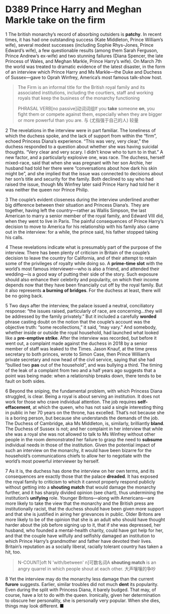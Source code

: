 # D389 Prince Harry and Meghan Markle take on the firm
1 The british monarchy’s record of absorbing outsiders is **patchy**. In recent times, it has had one outstanding success (Kate Middleton, Prince William’s wife), several modest successes (including Sophie Rhys-Jones, Prince Edward’s wife), a few questionable results (among them Sarah Ferguson, Prince Andrew’s ex-wife) and two stunning failures (Diana Spencer, the late Princess of Wales, and Meghan Markle, Prince Harry’s wife). On March 7th the world was treated to dramatic evidence of the latest disaster, in the form of an interview which Prince Harry and Ms Markle—the Duke and Duchess of Sussex—gave to Oprah Winfrey, America’s most famous talk-show host.

> The Firm is an informal title for the British royal family and its associated institutions, including the courtiers, staff and working royals that keep the business of the monarchy functioning
>
> PHRASAL VERB[no passive]动词词组If you **take** someone **on**, you fight them or compete against them, especially when they are bigger or more powerful than you are. 与 (尤指强于自己的人) 较量
>

2 The revelations in the interview were in part familiar. The loneliness of which the duchess spoke, and the lack of support from within the “firm”, echoed Princess Diana’s experience. “This was very, very clear,” the duchess responded to a question about whether she was having suicidal thoughts. “Very clear and very scary. I didn’t know who to turn to in that.” A new factor, and a particularly explosive one, was race. The duchess, herself mixed-race, said that when she was pregnant with her son Archie, her husband had told her there were “conversations about how dark his skin might be”, and she implied that the issue was connected to decisions about her son’s title and security for the family. Both declined to say who had raised the issue, though Ms Winfrey later said Prince Harry had told her it was neither the queen nor Prince Philip.

3 The couple’s evident closeness during the interview underlined another big difference between their situation and Princess Diana’s. They are together, having left the country—rather as Wallis Simpson, the last American to marry a senior member of the royal family, and Edward VIII did, when they went to live in Paris. The painful consequences of Prince Harry’s decision to move to America for his relationship with his family also came out in the interview: for a while, the prince said, his father stopped taking his calls.

4 These revelations indicate what is presumably part of the purpose of the interview. There has been plenty of criticism in Britain of the couple’s decision to leave the country for California, and of their attempt to retain some of the privileges of royalty while doing so. A **prime-time slot** with the world’s most famous interviewer—who is also a friend, and attended their wedding—is a good way of putting their side of the story. Such exposure should also enhance their celebrity and popularity, on which their income depends now that they have been financially cut off by the royal family. But it also represents **a burning of bridges**. For the duchess at least, there will be no going back.

5 Two days after the interview, the palace issued a neutral, conciliatory response: “the issues raised, particularly of race, are concerning…they will be addressed by the family privately.” But it included a carefully **worded** phrase casting doubt on the notion that the couple’s account was the objective truth: “some recollections,” it said, “may vary.” And somebody, whether inside or outside the royal household, had launched what looked like a **pre-emptive strike**. After the interview was recorded, but before it went out, a complaint made against the duchess in 2018 by a senior member of staff was leaked to the Times. Jason Knauf, at the time press secretary to both princes, wrote to Simon Case, then Prince William’s private secretary and now head of the civil service, saying that she had “bullied two **pas** out of the household”, and was bullying a third. The timing of the leak of a complaint from two and a half years ago suggests that a point was being made: when a relationship breaks down, there tends to be fault on both sides.

6 Beyond the sniping, the fundamental problem, with which Princess Diana struggled, is clear. Being a royal is about serving an institution. It does not work for those who crave individual attention. The job requires **self-effacement**, at which the queen, who has not said a single interesting thing in public in her 70 years on the throne, has excelled. That’s not because she is a boring person, but because she understands the demands of the job. The Duchess of Cambridge, aka Ms Middleton, is, similarly, brilliantly **bland**. The Duchess of Sussex is not; and her complaint in her interview that while she was a royal she was not allowed to talk to Ms Winfrey without other people in the room demonstrated her failure to grasp the need to **subsume** individual needs in those of the institution. Given the potential impact of such an interview on the monarchy, it would have been bizarre for the household’s communications chiefs to allow her to negotiate with the world’s most powerful interviewer by herself.

7 As it is, the duchess has done the interview on her own terms, and its consequences are exactly those that the palace **dreaded**. It has exposed the royal family to criticism to which it cannot properly respond publicly without getting into a **shouting match** that would damage the monarchy further, and it has sharply divided opinion (see chart), thus undermining the institution’s **unifying** role. Younger Britons—along with Americans—are more likely to take the view that the monarchy and the British press are institutionally racist, that the duchess should have been given more support and that she is justified in airing her grievances in public. Older Britons are more likely to be of the opinion that she is an adult who should have thought harder about the job before signing up to it, that if she was depressed, her husband, who founded a mental-health charity, could have got help for her, and that the couple have wilfully and selfishly damaged an institution to which Prince Harry’s grandmother and father have devoted their lives. Britain’s reputation as a socially liberal, racially tolerant country has taken a hit, too.

> N-COUNT[oft N 'with/between' n]可数名词A **shouting match** is an angry quarrel in which people shout at each other. 大声嚷嚷的争吵
>

8 Yet the interview may do the monarchy less damage than the current **furore** suggests. Earlier, similar troubles did not much **dent** its popularity. Even during the split with Princess Diana, it barely budged. That may, of course, have a lot to do with the queen. Ironically, given her determination to obscure her personality, she is personally very popular. When she dies, things may look different. ■

